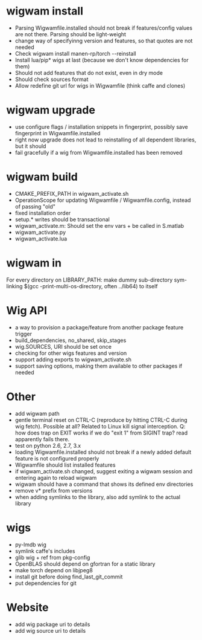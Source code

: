 # wigwam install 
 - Parsing Wigwamfile.installed should not break if features/config values are not there. Parsing should be light-weight
 - change way of specifyinng version and features, so that quotes are not needed
 - Check wigwam install manen-rp/torch --reinstall
 - Install lua/pip* wigs at last (because we don't know dependencies for them)
 - Should not add features that do not exist, even in dry mode
 - Should check sources format
 - Allow redefine git url for wigs in Wigwamfile (think caffe and clones)

# wigwam upgrade
 - use configure flags / installation snippets in fingerprint, possibly save fingerprint in Wigwamfile.installed
 - right now upgrade does not lead to reinstalling of all dependent libraries, but it should
 - fail gracefully if a wig from Wigwamfile.installed has been removed

# wigwam build
 - CMAKE_PREFIX_PATH in wigwam_activate.sh
 - OperationScope for updating Wigwamfile / Wigwamfile.config, instead of passing "old"
 - fixed installation order
 - setup.* writes should be transactional
 - wigwam_activate.m: Should set the env vars + be called in S.matlab
 - wigwam_activate.py
 - wigwam_activate.lua
 
# wigwam in
For every directory on LIBRARY_PATH: make dummy sub-directory sym-linking $(gcc -print-multi-os-directory, often ../lib64) to itself

# Wig API
 - a way to provision a package/feature from another package feature trigger
 - build_dependencies, no_shared, skip_stages
 - wig.SOURCES, URI should be set once
 - checking for other wigs features and version
 - support adding exports to wigwam_activate.sh
 - support saving options, making them available to other packages if needed

# Other
 - add wigwam path
 - gentle terminal reset on CTRL-C (reproduce by hitting CTRL-C during wig fetch). Possible at all? Related to Linux kill signal interception. Q: how does trap on EXIT works if we do "exit 1" from SIGINT trap? read apparently fails there.
 - test on python 2.6, 2.7, 3.x
 - loading Wigwamfile.installed should not break if a newly added default feature is not configured properly
 - Wigwamfile should list installed features
 - if wigwam_activate.sh changed, suggest exiting a wigwam session and entering again to reload wigwam
 - wigwam should have a command that shows its defined env directories
 - remove v* prefix from versions
 - when adding symlinks to the library, also add symlink to the actual library
 
# wigs
 - py-lmdb wig
 - symlink caffe's includes
 - glib wig + ref from pkg-config
 - OpenBLAS should depend on gfortran for a static library
 - make torch depend on libjpeg8
 - install git before doing find_last_git_commit
 - put dependencies for git

# Website
 - add wig package uri to details
 - add wig source uri to details
